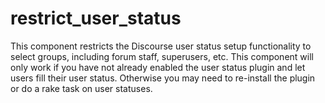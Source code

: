 # restrict_user_status
This component restricts the Discourse user status setup functionality to select groups, including forum staff, superusers, etc. This component will only work if you have not already enabled the user status plugin and let users fill their user status. Otherwise you may need to re-install the plugin or do a rake task on user statuses.

